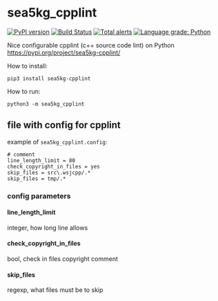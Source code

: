 # sea5kg_cpplint

[![PyPI version](https://badge.fury.io/py/sea5kg-cpplint.svg)](https://badge.fury.io/py/sea5kg-cpplint) [![Build Status](https://api.travis-ci.com/sea-kg/sea5kg_cpplint.svg?branch=master)](https://travis-ci.com/sea-kg/sea5kg_cpplint) [![Total alerts](https://img.shields.io/lgtm/alerts/g/sea-kg/sea5kg_cpplint.svg?logo=lgtm&logoWidth=18)](https://lgtm.com/projects/g/sea-kg/sea5kg_cpplint/alerts/) [![Language grade: Python](https://img.shields.io/lgtm/grade/python/g/sea-kg/sea5kg_cpplint.svg?logo=lgtm&logoWidth=18)](https://lgtm.com/projects/g/sea-kg/sea5kg_cpplint/context:python) 

Nice configurable cpplint (c++ source code lint) on Python
https://pypi.org/project/sea5kg-cpplint/

How to install:
```
pip3 install sea5kg-cpplint
```

How to run:

```
python3 -m sea5kg_cpplint
```

## file with config for cpplint

example of `sea5kg_cpplint.config`:
```
# comment
line_length_limit = 80
check_copyright_in_files = yes
skip_files = src\.wsjcpp/.*
skip_files = tmp/.*
```

### config parameters

#### line_length_limit

integer, how long line allows

#### check_copyright_in_files

bool, check in files copyright comment 

#### skip_files

regexp, what files must be to skip